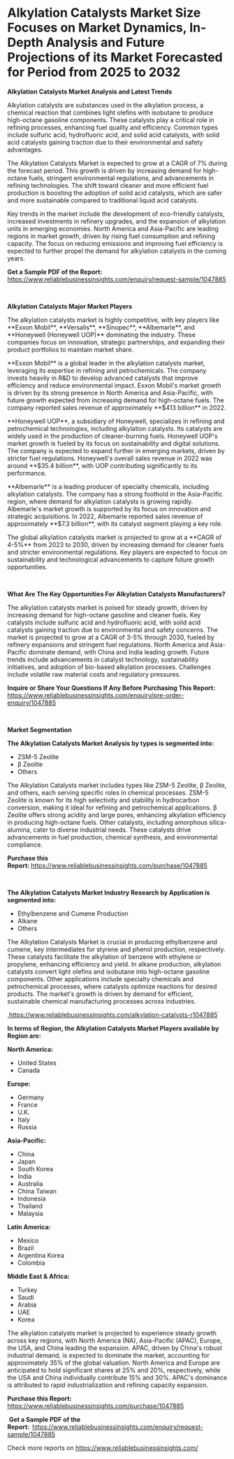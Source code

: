 <p><h1>Alkylation Catalysts Market Size Focuses on Market Dynamics, In-Depth Analysis and Future Projections of its Market Forecasted for Period from 2025 to 2032</h1></p><p><strong>Alkylation Catalysts Market Analysis and Latest Trends</strong></p>
<p><p>Alkylation catalysts are substances used in the alkylation process, a chemical reaction that combines light olefins with isobutane to produce high-octane gasoline components. These catalysts play a critical role in refining processes, enhancing fuel quality and efficiency. Common types include sulfuric acid, hydrofluoric acid, and solid acid catalysts, with solid acid catalysts gaining traction due to their environmental and safety advantages.</p><p>The Alkylation Catalysts Market is expected to grow at a CAGR of 7% during the forecast period. This growth is driven by increasing demand for high-octane fuels, stringent environmental regulations, and advancements in refining technologies. The shift toward cleaner and more efficient fuel production is boosting the adoption of solid acid catalysts, which are safer and more sustainable compared to traditional liquid acid catalysts.</p><p>Key trends in the market include the development of eco-friendly catalysts, increased investments in refinery upgrades, and the expansion of alkylation units in emerging economies. North America and Asia-Pacific are leading regions in market growth, driven by rising fuel consumption and refining capacity. The focus on reducing emissions and improving fuel efficiency is expected to further propel the demand for alkylation catalysts in the coming years.</p></p>
<p><strong>Get a Sample PDF of the Report:&nbsp;</strong> <a href="https://www.reliablebusinessinsights.com/enquiry/request-sample/1047885?utm_campaign=2211&utm_medium=2&utm_source=Github&utm_content=ia&utm_term=26012025&utm_id=alkylation-catalysts">https://www.reliablebusinessinsights.com/enquiry/request-sample/1047885</a></p>
<p>&nbsp;</p>
<p><strong>Alkylation Catalysts Major Market Players</strong></p>
<p><p>The alkylation catalysts market is highly competitive, with key players like **Exxon Mobil**, **Versalis**, **Sinopec**, **Albemarle**, and **Honeywell (Honeywell UOP)** dominating the industry. These companies focus on innovation, strategic partnerships, and expanding their product portfolios to maintain market share.</p><p>**Exxon Mobil** is a global leader in the alkylation catalysts market, leveraging its expertise in refining and petrochemicals. The company invests heavily in R&D to develop advanced catalysts that improve efficiency and reduce environmental impact. Exxon Mobil's market growth is driven by its strong presence in North America and Asia-Pacific, with future growth expected from increasing demand for high-octane fuels. The company reported sales revenue of approximately **$413 billion** in 2022.</p><p>**Honeywell UOP**, a subsidiary of Honeywell, specializes in refining and petrochemical technologies, including alkylation catalysts. Its catalysts are widely used in the production of cleaner-burning fuels. Honeywell UOP's market growth is fueled by its focus on sustainability and digital solutions. The company is expected to expand further in emerging markets, driven by stricter fuel regulations. Honeywell's overall sales revenue in 2022 was around **$35.4 billion**, with UOP contributing significantly to its performance.</p><p>**Albemarle** is a leading producer of specialty chemicals, including alkylation catalysts. The company has a strong foothold in the Asia-Pacific region, where demand for alkylation catalysts is growing rapidly. Albemarle's market growth is supported by its focus on innovation and strategic acquisitions. In 2022, Albemarle reported sales revenue of approximately **$7.3 billion**, with its catalyst segment playing a key role.</p><p>The global alkylation catalysts market is projected to grow at a **CAGR of 4-5%** from 2023 to 2030, driven by increasing demand for cleaner fuels and stricter environmental regulations. Key players are expected to focus on sustainability and technological advancements to capture future growth opportunities.</p></p>
<p>&nbsp;</p>
<p><strong>What Are The Key Opportunities For Alkylation Catalysts Manufacturers?</strong></p>
<p><p>The alkylation catalysts market is poised for steady growth, driven by increasing demand for high-octane gasoline and cleaner fuels. Key catalysts include sulfuric acid and hydrofluoric acid, with solid acid catalysts gaining traction due to environmental and safety concerns. The market is projected to grow at a CAGR of 3-5% through 2030, fueled by refinery expansions and stringent fuel regulations. North America and Asia-Pacific dominate demand, with China and India leading growth. Future trends include advancements in catalyst technology, sustainability initiatives, and adoption of bio-based alkylation processes. Challenges include volatile raw material costs and regulatory pressures.</p></p>
<p><strong>Inquire or Share Your Questions If Any Before Purchasing This Report:</strong> <a href="https://www.reliablebusinessinsights.com/enquiry/pre-order-enquiry/1047885?utm_campaign=2211&utm_medium=2&utm_source=Github&utm_content=ia&utm_term=26012025&utm_id=alkylation-catalysts">https://www.reliablebusinessinsights.com/enquiry/pre-order-enquiry/1047885</a></p>
<p>&nbsp;</p>
<p><strong>Market Segmentation</strong></p>
<p><strong>The Alkylation Catalysts Market Analysis by types is segmented into:</strong></p>
<p><ul><li>ZSM-5 Zeolite</li><li>β Zeolite</li><li>Others</li></ul></p>
<p><p>The Alkylation Catalysts market includes types like ZSM-5 Zeolite, β Zeolite, and others, each serving specific roles in chemical processes. ZSM-5 Zeolite is known for its high selectivity and stability in hydrocarbon conversion, making it ideal for refining and petrochemical applications. β Zeolite offers strong acidity and large pores, enhancing alkylation efficiency in producing high-octane fuels. Other catalysts, including amorphous silica-alumina, cater to diverse industrial needs. These catalysts drive advancements in fuel production, chemical synthesis, and environmental compliance.</p></p>
<p><strong>Purchase this Report:&nbsp;</strong><a href="https://www.reliablebusinessinsights.com/purchase/1047885?utm_campaign=2211&utm_medium=2&utm_source=Github&utm_content=ia&utm_term=26012025&utm_id=alkylation-catalysts">https://www.reliablebusinessinsights.com/purchase/1047885</a></p>
<p>&nbsp;</p>
<p><strong>The Alkylation Catalysts Market Industry Research by Application is segmented into:</strong></p>
<p><ul><li>Ethylbenzene and Cumene Production</li><li>Alkane</li><li>Others</li></ul></p>
<p><p>The Alkylation Catalysts Market is crucial in producing ethylbenzene and cumene, key intermediates for styrene and phenol production, respectively. These catalysts facilitate the alkylation of benzene with ethylene or propylene, enhancing efficiency and yield. In alkane production, alkylation catalysts convert light olefins and isobutane into high-octane gasoline components. Other applications include specialty chemicals and petrochemical processes, where catalysts optimize reactions for desired products. The market's growth is driven by demand for efficient, sustainable chemical manufacturing processes across industries.</p></p>
<p><a href="https://www.reliablebusinessinsights.com/alkylation-catalysts-r1047885?utm_campaign=2211&utm_medium=2&utm_source=Github&utm_content=ia&utm_term=26012025&utm_id=alkylation-catalysts">&nbsp;https://www.reliablebusinessinsights.com/alkylation-catalysts-r1047885</a></p>
<p><strong>In terms of Region, the Alkylation Catalysts Market Players available by Region are:</strong></p>
<p>
    <p> <strong> North America: </strong>
        <ul>
            <li>United States</li>
            <li>Canada</li>
        </ul>
        </p> 
    <p> <strong> Europe: </strong>
        <ul>
            <li>Germany</li>
            <li>France</li>
            <li>U.K.</li>
            <li>Italy</li>
            <li>Russia</li>
        </ul>
        </p> 
    <p> <strong> Asia-Pacific: </strong>
        <ul>
            <li>China</li>
            <li>Japan</li>
            <li>South Korea</li>
            <li>India</li>
            <li>Australia</li>
            <li>China Taiwan</li>
            <li>Indonesia</li>
            <li>Thailand</li>
            <li>Malaysia</li>
        </ul>
        </p> 
    <p> <strong> Latin America: </strong>
        <ul>
            <li>Mexico</li>
            <li>Brazil</li>
            <li>Argentina Korea</li>
            <li>Colombia</li>
        </ul>
        </p> 
    <p> <strong> Middle East & Africa: </strong>
        <ul>
            <li>Turkey</li>
            <li>Saudi</li>
            <li>Arabia</li>
            <li>UAE</li>
            <li>Korea</li>
        </ul>
    </p>
    </p>
<p><p>The alkylation catalysts market is projected to experience steady growth across key regions, with North America (NA), Asia-Pacific (APAC), Europe, the USA, and China leading the expansion. APAC, driven by China's robust industrial demand, is expected to dominate the market, accounting for approximately 35% of the global valuation. North America and Europe are anticipated to hold significant shares at 25% and 20%, respectively, while the USA and China individually contribute 15% and 30%. APAC's dominance is attributed to rapid industrialization and refining capacity expansion.</p></p>
<p><strong>Purchase this Report: </strong><a href="https://www.reliablebusinessinsights.com/purchase/1047885?utm_campaign=2211&utm_medium=2&utm_source=Github&utm_content=ia&utm_term=26012025&utm_id=alkylation-catalysts">https://www.reliablebusinessinsights.com/purchase/1047885</a></p>
<p>&nbsp;<strong>Get a Sample PDF of the Report:&nbsp;&nbsp;</strong><a href="https://www.reliablebusinessinsights.com/enquiry/request-sample/1047885?utm_campaign=2211&utm_medium=2&utm_source=Github&utm_content=ia&utm_term=26012025&utm_id=alkylation-catalysts">https://www.reliablebusinessinsights.com/enquiry/request-sample/1047885</a></p>
<p><strong></strong></p>
<p>Check more reports on <a href="https://www.reliablebusinessinsights.com/?utm_campaign=2211&utm_medium=2&utm_source=Github&utm_content=ia&utm_term=26012025&utm_id=alkylation-catalysts">https://www.reliablebusinessinsights.com/</a></p>